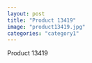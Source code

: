 ```yaml
---
layout: post
title: "Product 13419"
image: "product13419.jpg"
categories: "category1"
---
```

Product 13419
